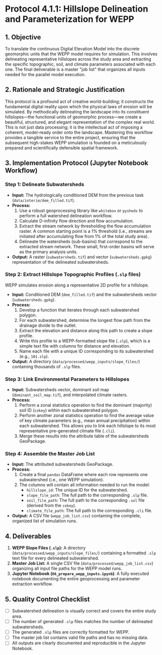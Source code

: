 # Protocol 4.1.1: Hillslope Delineation and Parameterization for WEPP

## 1. Objective

To translate the continuous Digital Elevation Model into the discrete geomorphic units that the WEPP model requires for simulation. This involves delineating representative hillslopes across the study area and extracting the specific topographic, soil, and climate parameters associated with each one. The final deliverable is a master "job list" that organizes all inputs needed for the parallel model execution.

## 2. Rationale and Strategic Justification

This protocol is a profound act of creative world-building; it constructs the fundamental digital reality upon which the physical laws of erosion will be simulated. By methodically delineating the landscape into its constituent hillslopes—the functional units of geomorphic process—we create a beautiful, structured, and elegant representation of the complex real world. This is not just data processing; it is the intellectual act of imposing a coherent, model-ready order onto the landscape. Mastering this workflow provides a tangible service to the entire project, ensuring that the subsequent high-stakes WEPP simulation is founded on a meticulously prepared and scientifically defensible spatial framework.

## 3. Implementation Protocol (Jupyter Notebook Workflow)

### Step 1: Delineate Subwatersheds
* **Input:** The hydrologically conditioned DEM from the previous task (`data/interim/dem_filled.tif`).
* **Process:**
    1.  Use a robust geoprocessing library like `whitebox` or `pysheds` to perform a full watershed delineation workflow.
    2.  Calculate D-infinity flow direction and flow accumulation.
    3.  Extract the stream network by thresholding the flow accumulation raster. A common starting point is a 1% threshold (i.e., streams are initiated after accumulating flow from 1% of the total study area).
    4.  Delineate the watersheds (sub-basins) that correspond to the extracted stream network. These small, first-order basins will serve as the primary analysis units.
* **Output:** A raster (`subwatersheds.tif`) and vector (`subwatersheds.gpkg`) representation of the delineated subwatersheds.

### Step 2: Extract Hillslope Topographic Profiles (`.slp` files)
WEPP simulates erosion along a representative 2D profile for a hillslope.
* **Input:** Conditioned DEM (`dem_filled.tif`) and the subwatersheds vector (`subwatersheds.gpkg`).
* **Process:**
    1.  Develop a function that iterates through each subwatershed polygon.
    2.  For each subwatershed, determine the longest flow path from the drainage divide to the outlet.
    3.  Extract the elevation and distance along this path to create a slope profile.
    4.  Write this profile to a WEPP-formatted slope file (`.slp`), which is a simple text file with columns for distance and elevation.
    5.  Name each file with a unique ID corresponding to its subwatershed (e.g., `101.slp`).
* **Output:** A directory (`data/processed/wepp_inputs/slope_files/`) containing thousands of `.slp` files.

### Step 3: Link Environmental Parameters to Hillslopes
* **Input:** Subwatersheds vector, dominant soil map (`dominant_soil_map.tif`), and interpolated climate rasters.
* **Process:**
    1.  Perform a zonal statistics operation to find the dominant (majority) soil ID (`cokey`) within each subwatershed polygon.
    2.  Perform another zonal statistics operation to find the average value of key climate parameters (e.g., mean annual precipitation) within each subwatershed. This allows you to link each hillslope to its most representative pre-generated climate file (`.cli`).
    3.  Merge these results into the attribute table of the subwatersheds GeoPackage.

### Step 4: Assemble the Master Job List
* **Input:** The attributed subwatersheds GeoPackage.
* **Process:**
    1.  Create a final `pandas` DataFrame where each row represents one subwatershed (i.e., one WEPP simulation).
    2.  The columns will contain all information needed to run the model:
        * `hillslope_id`: The unique ID for the subwatershed.
        * `slope_file_path`: The full path to the corresponding `.slp` file.
        * `soil_file_path`: The full path to the corresponding `.sol` file (derived from the `cokey`).
        * `climate_file_path`: The full path to the corresponding `.cli` file.
* **Output:** A CSV file (`wepp_job_list.csv`) containing the complete, organized list of simulation runs.

## 4. Deliverables

1.  **WEPP Slope Files (`.slp`):** A directory (`data/processed/wepp_inputs/slope_files/`) containing a formatted `.slp` text file for every delineated subwatershed.
2.  **Master Job List:** A single CSV file (`data/processed/wepp_job_list.csv`) organizing all input file paths for the WEPP model runs.
3.  **Jupyter Notebook (`06_prepare_wepp_inputs.ipynb`)**: A fully executed notebook documenting the entire geoprocessing and parameter extraction workflow.

## 5. Quality Control Checklist

* [ ] Subwatershed delineation is visually correct and covers the entire study area.
* [ ] The number of generated `.slp` files matches the number of delineated subwatersheds.
* [ ] The generated `.slp` files are correctly formatted for WEPP.
* [ ] The master job list contains valid file paths and has no missing data.
* [ ] All outputs are clearly documented and reproducible in the Jupyter Notebook.